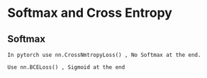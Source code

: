 # Softmax and Cross Entropy

## Softmax

    In pytorch use nn.CrossNmtropyLoss() , No Softmax at the end.

    Use nn.BCELoss() , Sigmoid at the end
